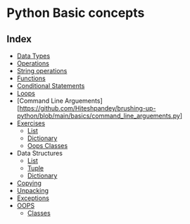 # Python  Basic concepts
## Index
* [Data Types](https://github.com/Hiteshpandey/brushing-up-python/blob/main/basics/data_types.py)
* [Operations](https://github.com/Hiteshpandey/brushing-up-python/blob/main/basics/operations.py)
* [String operations](https://github.com/Hiteshpandey/brushing-up-python/blob/main/basics/string_operations.py)
* [Functions](https://github.com/Hiteshpandey/brushing-up-python/blob/main/basics/functions.py)
* [Conditional Statements](https://github.com/Hiteshpandey/brushing-up-python/blob/main/basics/conditions.py)
* [Loops](https://github.com/Hiteshpandey/brushing-up-python/blob/main/basics/loops.py)
* [Command Line Arguements][https://github.com/Hiteshpandey/brushing-up-python/blob/main/basics/command_line_arguements.py]
* [Exercises](https://github.com/Hiteshpandey/brushing-up-python/blob/main/basics/excersises/)
  - [List](https://github.com/Hiteshpandey/brushing-up-python/blob/main/basics/excersises/lists/)
  - [Dictionary](https://github.com/Hiteshpandey/brushing-up-python/blob/main/basics/excersises/dictionary/)
  - [Oops Classes](https://github.com/Hiteshpandey/brushing-up-python/blob/main/basics/excersises/oops/)
* Data Structures
  - [List](https://github.com/Hiteshpandey/brushing-up-python/blob/main/basics/list_data_structure.py)
  - [Tuple](https://github.com/Hiteshpandey/brushing-up-python/blob/main/basics/tuple_data_structure.py)
  - [Dictionary](https://github.com/Hiteshpandey/brushing-up-python/blob/main/basics/dictionary.py)
* [Copying](https://github.com/Hiteshpandey/brushing-up-python/blob/main/basics/copying.py)
* [Unpacking](https://github.com/Hiteshpandey/brushing-up-python/blob/main/basics/unpacking.py)
* [Exceptions](https://github.com/Hiteshpandey/brushing-up-python/blob/main/basics/unpacking.py)
* [OOPS](https://github.com/Hiteshpandey/brushing-up-python/blob/main/basics/oops/)
  - [Classes](https://github.com/Hiteshpandey/brushing-up-python/blob/main/basics/oops/classes)